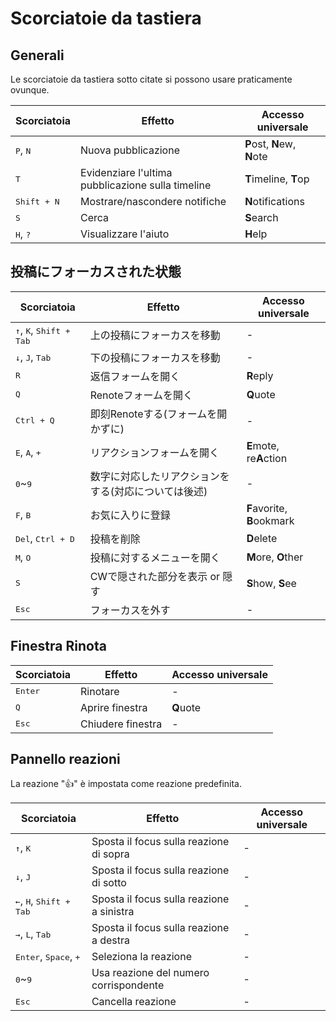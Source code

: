 # Scorciatoie da tastiera

## Generali
Le scorciatoie da tastiera sotto citate si possono usare praticamente ovunque.
<table>
    <thead>
        <tr><th>Scorciatoia</th><th>Effetto</th><th>Accesso universale</th></tr>
    </thead>
    <tbody>
        <tr><td><kbd class="key">P</kbd>, <kbd class="key">N</kbd></td><td>Nuova pubblicazione</td><td><b>P</b>ost, <b>N</b>ew, <b>N</b>ote</td></tr>
        <tr><td><kbd class="key">T</kbd></td><td>Evidenziare l'ultima pubblicazione sulla timeline</td><td><b>T</b>imeline, <b>T</b>op</td></tr>
        <tr><td><kbd class="group"><kbd class="key">Shift</kbd> + <kbd class="key">N</kbd></kbd></td><td>Mostrare/nascondere notifiche</td><td><b>N</b>otifications</td></tr>
        <tr><td><kbd class="key">S</kbd></td><td>Cerca</td><td><b>S</b>earch</td></tr>
        <tr><td><kbd class="key">H</kbd>, <kbd class="key">?</kbd></td><td>Visualizzare l'aiuto</td><td><b>H</b>elp</td></tr>
    </tbody>
</table>

## 投稿にフォーカスされた状態

<table>
    <thead>
        <tr><th>Scorciatoia</th><th>Effetto</th><th>Accesso universale</th></tr>
    </thead>
    <tbody>
        <tr><td><kbd class="key">↑</kbd>, <kbd class="key">K</kbd>, <kbd class="group"><kbd class="key">Shift</kbd> + <kbd class="key">Tab</kbd></kbd></td><td>上の投稿にフォーカスを移動</td><td>-</td></tr>
        <tr><td><kbd class="key">↓</kbd>, <kbd class="key">J</kbd>, <kbd class="key">Tab</kbd></td><td>下の投稿にフォーカスを移動</td><td>-</td></tr>
        <tr><td><kbd class="key">R</kbd></td><td>返信フォームを開く</td><td><b>R</b>eply</td></tr>
        <tr><td><kbd class="key">Q</kbd></td><td>Renoteフォームを開く</td><td><b>Q</b>uote</td></tr>
        <tr><td><kbd class="group"><kbd class="key">Ctrl</kbd> + <kbd class="key">Q</kbd></kbd></td><td>即刻Renoteする(フォームを開かずに)</td><td>-</td></tr>
        <tr><td><kbd class="key">E</kbd>, <kbd class="key">A</kbd>, <kbd class="key">+</kbd></td><td>リアクションフォームを開く</td><td><b>E</b>mote, re<b>A</b>ction</td></tr>
        <tr><td><kbd class="key">0</kbd>~<kbd class="key">9</kbd></td><td>数字に対応したリアクションをする(対応については後述)</td><td>-</td></tr>
        <tr><td><kbd class="key">F</kbd>, <kbd class="key">B</kbd></td><td>お気に入りに登録</td><td><b>F</b>avorite, <b>B</b>ookmark</td></tr>
        <tr><td><kbd class="key">Del</kbd>, <kbd class="group"><kbd class="key">Ctrl</kbd> + <kbd class="key">D</kbd></kbd></td><td>投稿を削除</td><td><b>D</b>elete</tr>
        <tr><td><kbd class="key">M</kbd>, <kbd class="key">O</kbd></td><td>投稿に対するメニューを開く</td><td><b>M</b>ore, <b>O</b>ther</td></tr>
        <tr><td><kbd class="key">S</kbd></td><td>CWで隠された部分を表示 or 隠す</td><td><b>S</b>how, <b>S</b>ee</td></tr>
        <tr><td><kbd class="key">Esc</kbd></td><td>フォーカスを外す</td><td>-</td></tr>
    </tbody>
</table>

## Finestra Rinota

<table>
    <thead>
        <tr><th>Scorciatoia</th><th>Effetto</th><th>Accesso universale</th></tr>
    </thead>
    <tbody>
        <tr><td><kbd class="key">Enter</kbd></td><td>Rinotare</td><td>-</td></tr>
        <tr><td><kbd class="key">Q</kbd></td><td>Aprire finestra</td><td><b>Q</b>uote</td></tr>
        <tr><td><kbd class="key">Esc</kbd></td><td>Chiudere finestra</td><td>-</td></tr>
    </tbody>
</table>

## Pannello reazioni
La reazione "👍" è impostata come reazione predefinita.
<table>
    <thead>
        <tr><th>Scorciatoia</th><th>Effetto</th><th>Accesso universale</th></tr>
    </thead>
    <tbody>
        <tr><td><kbd class="key">↑</kbd>, <kbd class="key">K</kbd></td><td>Sposta il focus sulla reazione di sopra</td><td>-</td></tr>
        <tr><td><kbd class="key">↓</kbd>, <kbd class="key">J</kbd></td><td>Sposta il focus sulla reazione di sotto</td><td>-</td></tr>
        <tr><td><kbd class="key">←</kbd>, <kbd class="key">H</kbd>, <kbd class="group"><kbd class="key">Shift</kbd> + <kbd class="key">Tab</kbd></kbd></td><td>Sposta il focus sulla reazione a sinistra</td><td>-</td></tr>
        <tr><td><kbd class="key">→</kbd>, <kbd class="key">L</kbd>, <kbd class="key">Tab</kbd></td><td>Sposta il focus sulla reazione a destra</td><td>-</td></tr>
        <tr><td><kbd class="key">Enter</kbd>, <kbd class="key">Space</kbd>, <kbd class="key">+</kbd></td><td>Seleziona la reazione</td><td>-</td></tr>
        <tr><td><kbd class="key">0</kbd>~<kbd class="key">9</kbd></td><td>Usa reazione del numero corrispondente </td><td>-</td></tr>
        <tr><td><kbd class="key">Esc</kbd></td><td>Cancella reazione</td><td>-</td></tr>
    </tbody>
</table>
